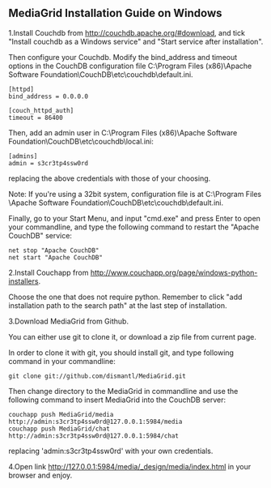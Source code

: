 MediaGrid Installation Guide on Windows
-------------
1.Install Couchdb from http://couchdb.apache.org/#download, and tick "Install couchdb as a Windows service" and "Start service after installation".

Then configure your Couchdb. Modify the bind_address and timeout options in the CouchDB configuration file C:\Program Files (x86)\Apache Software Foundation\CouchDB\etc\couchdb\default.ini. 

	[httpd]
	bind_address = 0.0.0.0

	[couch_httpd_auth]
	timeout = 86400

Then, add an admin user in C:\Program Files (x86)\Apache Software Foundation\CouchDB\etc\couchdb\local.ini: 

	[admins]
	admin = s3cr3tp4ssw0rd

replacing the above credentials with those of your choosing. 

Note: If you're using a 32bit system, configuration file is at C:\Program Files \Apache Software Foundation\CouchDB\etc\couchdb\default.ini.

Finally, go to your Start Menu, and input "cmd.exe" and press Enter to open your commandline, and type the following command to restart the "Apache CouchDB" service:

	net stop "Apache CouchDB"
	net start "Apache CouchDB"

2.Install Couchapp from http://www.couchapp.org/page/windows-python-installers.

Choose the one that does not require python. Remember to click "add installation path to the search path" at the last step of installation.

3.Download MediaGrid from Github.

You can either use git to clone it, or download a zip file from current page.

In order to clone it with git, you should install git, and type following command in your commandline:

	git clone git://github.com/dismantl/MediaGrid.git

Then change directory to the MediaGrid in commandline and use the following command to insert MediaGrid into the CouchDB server:

	couchapp push MediaGrid/media http://admin:s3cr3tp4ssw0rd@127.0.0.1:5984/media
	couchapp push MediaGrid/chat http://admin:s3cr3tp4ssw0rd@127.0.0.1:5984/chat

replacing 'admin:s3cr3tp4ssw0rd' with your own credentials.

4.Open link http://127.0.0.1:5984/media/_design/media/index.html in your browser and enjoy.
